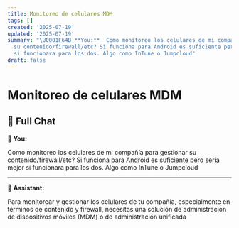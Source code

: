 ```yaml
---
title: Monitoreo de celulares MDM
tags: []
created: '2025-07-19'
updated: '2025-07-19'
summary: "\U0001F64B **You:**  Como monitoreo los celulares de mi compañía para gestionar
  su contenido/firewall/etc? Si funciona para Android es suficiente pero seria mejor
  si funcionara para los dos. Algo como InTune o Jumpcloud"
draft: false
---
```


# Monitoreo de celulares MDM

## 🧠 Full Chat

🙋 **You:**

Como monitoreo los celulares de mi compañía para gestionar su contenido/firewall/etc? Si funciona para Android es suficiente pero seria mejor si funcionara para los dos. Algo como InTune o Jumpcloud

---

🤖 **Assistant:**

Para monitorear y gestionar los celulares de tu compañía, especialmente en términos de contenido y firewall, necesitas una solución de administración de dispositivos móviles (MDM) o de administración unificada